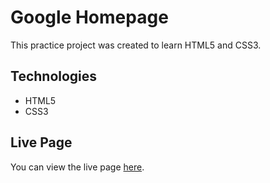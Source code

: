 # Google Homepage
This practice project was created to learn HTML5 and CSS3. 

## Technologies
* HTML5
* CSS3

## Live Page
You can view the live page [here](https://robertruse.github.io/google-homepage/).
